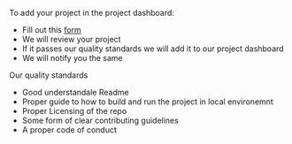 To add your project in the project dashboard:

- Fill out this [form](https://docs.google.com/forms/d/e/1FAIpQLSfZ0hp75pEOzgdjMva4f7fhB4QwKZm1dgNFaUSVyJctHnVtWA/viewform)
- We will review your project
- If it passes our quality standards we will add it to our project dashboard
- We will notify you the same

Our quality standards

- Good understandale Readme
- Proper guide to how to build and run the project in local environemnt
- Proper Licensing of the repo
- Some form of clear contributing guidelines
- A proper code of conduct
